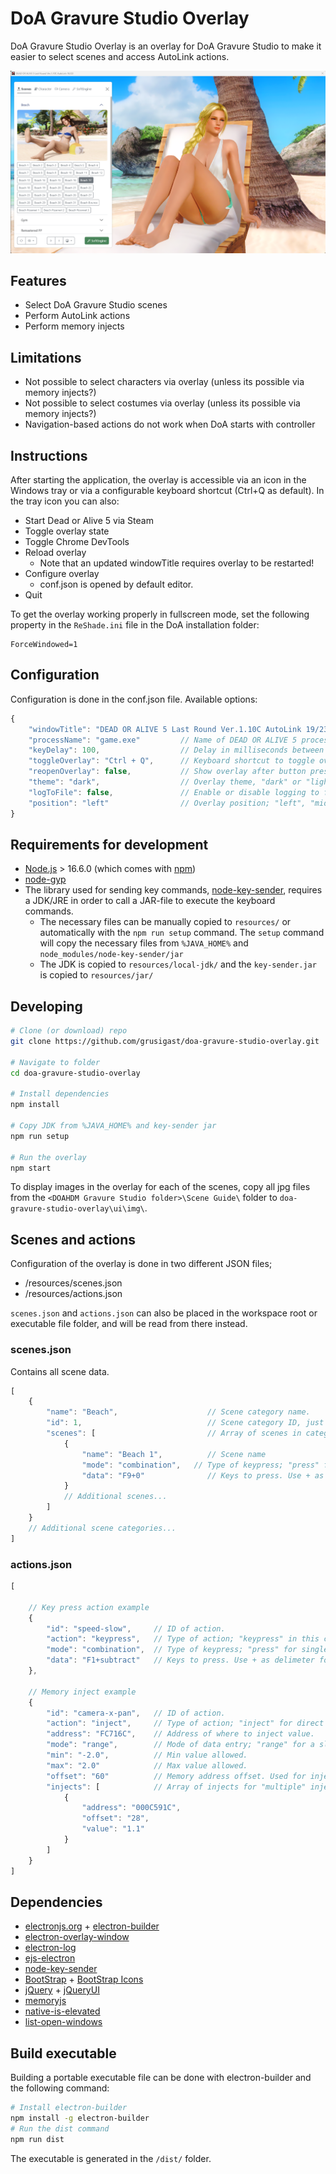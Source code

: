# DoA Gravure Studio Overlay

DoA Gravure Studio Overlay is an overlay for DoA Gravure Studio to make it easier to select scenes and access AutoLink actions.

![Screenshot of overlay](screenshot.png?raw=true "Screenshot of overlay")

## Features
* Select DoA Gravure Studio scenes
* Perform AutoLink actions
* Perform memory injects

## Limitations
* Not possible to select characters via overlay (unless its possible via memory injects?)
* Not possible to select costumes via overlay (unless its possible via memory injects?)
* Navigation-based actions do not work when DoA starts with controller


## Instructions
After starting the application, the overlay is accessible via an icon in the Windows tray or via a configurable keyboard shortcut (Ctrl+Q as default).
In the tray icon you can also:
* Start Dead or Alive 5 via Steam
* Toggle overlay state
* Toggle Chrome DevTools
* Reload overlay
  * Note that an updated windowTitle requires overlay to be restarted!
* Configure overlay
  * conf.json is opened by default editor.
* Quit 

To get the overlay working properly in fullscreen mode, set the following property in the `ReShade.ini` file in the DoA installation folder:
```properties
ForceWindowed=1
```

## Configuration
Configuration is done in the conf.json file. Available options:

```javascript
{
    "windowTitle": "DEAD OR ALIVE 5 Last Round Ver.1.10C AutoLink 19/23",           // Title of the window to display overlay window on.
    "processName": "game.exe"         // Name of DEAD OR ALIVE 5 process, used for memory injections.
    "keyDelay": 100,                  // Delay in milliseconds between overlay hide and button presses.
    "toggleOverlay": "Ctrl + Q",      // Keyboard shortcut to toggle overlay.
    "reopenOverlay": false,           // Show overlay after button pressed.
    "theme": "dark",                  // Overlay theme, "dark" or "light".
    "logToFile": false,               // Enable or disable logging to file overlay.log.
    "position": "left"                // Overlay position; "left", "middle" or "right".
}
```


## Requirements for development
* [Node.js](https://nodejs.org/en/download/) > 16.6.0 (which comes with [npm](http://npmjs.com))
* [node-gyp](https://github.com/nodejs/node-gyp)
* The library used for sending key commands, [node-key-sender](https://github.com/garimpeiro-it/node-key-sender), requires a JDK/JRE in order to call a JAR-file to execute the keyboard commands.
  * The necessary files can be manually copied to `resources/` or automatically with the `npm run setup` command. The `setup` command will copy the necessary files from `%JAVA_HOME%` and `node_modules/node-key-sender/jar`
  * The JDK is copied to `resources/local-jdk/` and the `key-sender.jar` is copied to `resources/jar/`


## Developing


```bash
# Clone (or download) repo 
git clone https://github.com/grusigast/doa-gravure-studio-overlay.git

# Navigate to folder
cd doa-gravure-studio-overlay

# Install dependencies
npm install

# Copy JDK from %JAVA_HOME% and key-sender jar
npm run setup

# Run the overlay
npm start
```

To display images in the overlay for each of the scenes, copy all jpg files from the `<DOAHDM Gravure Studio folder>\Scene Guide\` folder to `doa-gravure-studio-overlay\ui\img\`.


## Scenes and actions

Configuration of the overlay is done in two different JSON files;
* /resources/scenes.json
* /resources/actions.json

`scenes.json` and `actions.json` can also be placed in the workspace root or executable file folder, and will be read from there instead.

### scenes.json
Contains all scene data.

```javascript
[
    {
        "name": "Beach",                    // Scene category name.
        "id": 1,                            // Scene category ID, just a unique integer.
        "scenes": [                         // Array of scenes in category.
            {
                "name": "Beach 1",          // Scene name
                "mode": "combination",   // Type of keypress; "press" for single press, "combination" for key combinations, "sequence" for sequence of keypresses.
                "data": "F9+0"              // Keys to press. Use + as delimeter for combination and sequence keyMode.
            }
            // Additional scenes...
        ]
    }
    // Additional scene categories...
]
```


### actions.json
```javascript
[
    
    // Key press action example
    {
        "id": "speed-slow",     // ID of action.
        "action": "keypress",   // Type of action; "keypress" in this case.
        "mode": "combination",  // Type of keypress; "press" for single press, "combination" for key combinations, "sequence" for sequence of keypresses.
        "data": "F1+subtract"   // Keys to press. Use + as delimeter for combination and sequence mode.
    },

    // Memory inject example
    {
        "id": "camera-x-pan",   // ID of action.
        "action": "inject",     // Type of action; "inject" for direct injects or "inject-pointer" for pointer lookup.
        "address": "FC716C",    // Address of where to inject value.
        "mode": "range",        // Mode of data entry; "range" for a slider type entry, "multiple" for injecting hardcoded values.
        "min": "-2.0",          // Min value allowed.
        "max": "2.0"            // Max value allowed.
        "offset": "60"          // Memory address offset. Used for inject-pointer actions.
        "injects": [            // Array of injects for "multiple" inject mode.
            {
                "address": "000C591C",
                "offset": "28",
                "value": "1.1"
            }
        ]
    }
]
```



## Dependencies

- [electronjs.org](https://electronjs.org) + [electron-builder](https://www.electron.build/)
- [electron-overlay-window](https://github.com/SnosMe/electron-overlay-window)
- [electron-log](https://github.com/megahertz/electron-log)
- [ejs-electron](https://github.com/bowheart/ejs-electron)
- [node-key-sender](https://github.com/garimpeiro-it/node-key-sender)
- [BootStrap](https://getbootstrap.com/) + [BootStrap Icons](https://icons.getbootstrap.com/)
- [jQuery](https://jquery.com/) + [jQueryUI](https://jqueryui.com/)
- [memoryjs](https://github.com/Rob--/memoryjs)
- [native-is-elevated](https://github.com/arkon/native-is-elevated)
- [list-open-windows](https://github.com/JosephusPaye/list-open-windows)

## Build executable
Building a portable executable file can be done with electron-builder and the following command:


```bash
# Install electron-builder
npm install -g electron-builder
# Run the dist command
npm run dist
```
The executable is generated in the `/dist/` folder.

